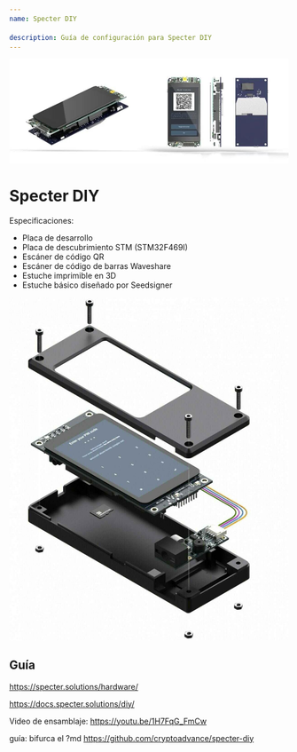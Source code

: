 ```yaml
---
name: Specter DIY

description: Guía de configuración para Specter DIY
---
```


![portada](assets/cover.jpeg)

# Specter DIY

Especificaciones:

- Placa de desarrollo
- Placa de descubrimiento STM (STM32F469I)
- Escáner de código QR
- Escáner de código de barras Waveshare
- Estuche imprimible en 3D
- Estuche básico diseñado por Seedsigner

![vista del dispositivo](assets/2.jpeg)

## Guía

https://specter.solutions/hardware/

https://docs.specter.solutions/diy/

Video de ensamblaje: https://youtu.be/1H7FqG_FmCw

guía: bifurca el ?md https://github.com/cryptoadvance/specter-diy
